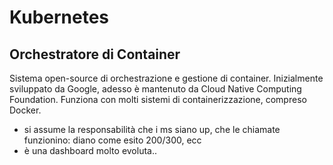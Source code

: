 # Kubernetes

## Orchestratore di Container

Sistema open-source di orchestrazione e gestione di container. Inizialmente sviluppato da Google, adesso è mantenuto da Cloud Native Computing Foundation. Funziona con molti sistemi di containerizzazione, compreso Docker.


- si assume la responsabilità che i ms siano up, che le chiamate funzionino: diano come esito 200/300, ecc
- è una dashboard molto evoluta..